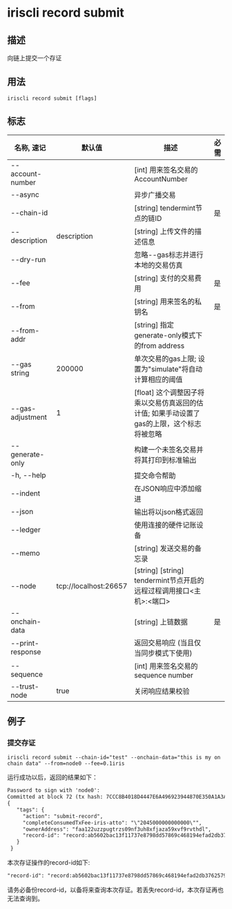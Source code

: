 # iriscli record submit

## 描述

向链上提交一个存证

## 用法

```
iriscli record submit [flags]
```

## 标志

| 名称, 速记        | 默认值                     | 描述                                                                               | 必需      |
| ---------------  | -------------------------- | ---------------------------------------------------------------------------------- | -------- |
| --account-number |                            | [int] 用来签名交易的AccountNumber                                                   |          |
| --async          |                            | 异步广播交易                                                                        |          |
| --chain-id       |                            | [string] tendermint节点的链ID                                                       | 是       |
| --description    | description                | [string] 上传文件的描述信息                                                          |          |
| --dry-run        |                            | 忽略--gas标志并进行本地的交易仿真                                                     |          |
| --fee            |                            | [string] 支付的交易费用                                                              | 是       |
| --from           |                            | [string] 用来签名的私钥名                                                            | 是       |
| --from-addr      |                            | [string] 指定generate-only模式下的from address                                      |          |
| --gas string     | 200000                     | 单次交易的gas上限; 设置为"simulate"将自动计算相应的阈值                                |          |
| --gas-adjustment | 1                          | [float] 这个调整因子将乘以交易仿真返回的估计值; 如果手动设置了gas的上限，这个标志将被忽略 |          |
| --generate-only  |                            | 构建一个未签名交易并将其打印到标准输出                                                 |          |
| -h, --help       |                            | 提交命令帮助                                                                         |          |
| --indent         |                            | 在JSON响应中添加缩进                                                                 |          |
| --json           |                            | 输出将以json格式返回                                                                 |          |
| --ledger         |                            | 使用连接的硬件记账设备                                                                |          |
| --memo           |                            | [string] 发送交易的备忘录                                                            |          |
| --node           | tcp://localhost:26657      | [string] [string] tendermint节点开启的远程过程调用接口\<主机>:\<端口>                  |          |
| --onchain-data   |                            | [string] 上链数据                                                                    | 是      |
| --print-response |                            | 返回交易响应 (当且仅当同步模式下使用)                                                 |          |
| --sequence       |                            | [int] 用来签名交易的sequence number                                                  |          |
| --trust-node     | true                       | 关闭响应结果校验                                                                     |          |

## 例子

### 提交存证

```shell
iriscli record submit --chain-id="test" --onchain-data="this is my on chain data" --from=node0 --fee=0.1iris
```

运行成功以后，返回的结果如下：

```txt
Password to sign with 'node0':
Committed at block 72 (tx hash: 7CCC8B4018D4447E6A496923944870E350A1A3AF9E15DB15B8943DAD7B5D782B, response: {Code:0 Data:[114 101 99 111 114 100 58 97 98 53 54 48 50 98 97 99 49 51 102 49 49 55 51 55 101 56 55 57 56 100 100 53 55 56 54 57 99 52 54 56 49 57 52 101 102 97 100 50 100 98 51 55 54 50 53 55 57 53 102 49 101 102 100 56 100 57 100 54 51 99 54] Log:Msg 0:  Info: GasWanted:200000 GasUsed:4090 Tags:[{Key:[97 99 116 105 111 110] Value:[115 117 98 109 105 116 45 114 101 99 111 114 100] XXX_NoUnkeyedLiteral:{} XXX_unrecognized:[] XXX_sizecache:0} {Key:[111 119 110 101 114 65 100 100 114 101 115 115] Value:[102 97 97 49 50 50 117 122 122 112 117 103 116 114 122 115 48 57 110 102 51 117 104 56 120 102 106 97 122 97 53 57 120 118 102 57 114 118 116 104 100 108] XXX_NoUnkeyedLiteral:{} XXX_unrecognized:[] XXX_sizecache:0} {Key:[114 101 99 111 114 100 45 105 100] Value:[114 101 99 111 114 100 58 97 98 53 54 48 50 98 97 99 49 51 102 49 49 55 51 55 101 56 55 57 56 100 100 53 55 56 54 57 99 52 54 56 49 57 52 101 102 97 100 50 100 98 51 55 54 50 53 55 57 53 102 49 101 102 100 56 100 57 100 54 51 99 54] XXX_NoUnkeyedLiteral:{} XXX_unrecognized:[] XXX_sizecache:0} {Key:[99 111 109 112 108 101 116 101 67 111 110 115 117 109 101 100 84 120 70 101 101 45 105 114 105 115 45 97 116 116 111] Value:[34 50 48 52 53 48 48 48 48 48 48 48 48 48 48 48 48 34] XXX_NoUnkeyedLiteral:{} XXX_unrecognized:[] XXX_sizecache:0}] Codespace: XXX_NoUnkeyedLiteral:{} XXX_unrecognized:[] XXX_sizecache:0})
{
   "tags": {
     "action": "submit-record",
     "completeConsumedTxFee-iris-atto": "\"2045000000000000\"",
     "ownerAddress": "faa122uzzpugtrzs09nf3uh8xfjaza59xvf9rvthdl",
     "record-id": "record:ab5602bac13f11737e8798dd57869c468194efad2db37625795f1efd8d9d63c6"
   }
 }
```

本次存证操作的record-id如下:

```txt
"record-id": "record:ab5602bac13f11737e8798dd57869c468194efad2db37625795f1efd8d9d63c6"
```

请务必备份record-id，以备将来查询本次存证。若丢失record-id，本次存证再也无法查询到。
